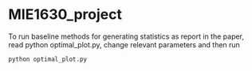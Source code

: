 # MIE1630_project

To run baseline methods for generating statistics as report in the paper, read python optimal_plot.py, change relevant parameters and then run
```bash
python optimal_plot.py
